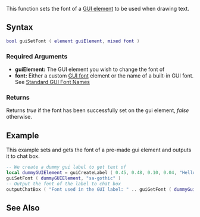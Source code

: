 This function sets the font of a [GUI element](/docs/gui_widgets.md "wikilink") to be used when drawing text.

Syntax
------

``` lua
bool guiSetFont ( element guiElement, mixed font )
```

### Required Arguments

-   **guiElement:** The GUI element you wish to change the font of
-   **font:** Either a custom [GUI font](/docs/gui_font.md "wikilink") element or the name of a built-in GUI font. See [Standard GUI Font Names](/docs/standard_gui_font_names.md "wikilink")

### Returns

Returns *true* if the font has been successfully set on the gui element, *false* otherwise.

Example
-------

This example sets and gets the font of a pre-made gui element and outputs it to chat box.

``` lua
-- We create a dummy gui label to get text of
local dummyGUIElement = guiCreateLabel ( 0.45, 0.48, 0.10, 0.04, "Hello world", true )
guiSetFont ( dummyGUIElement, "sa-gothic" )
-- Output the font of the label to chat box
outputChatBox ( "Font used in the GUI label: " .. guiGetFont ( dummyGuiElement ) )
```

See Also
--------
